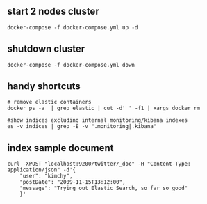 ## start 2 nodes cluster

    docker-compose -f docker-compose.yml up -d

## shutdown cluster

    docker-compose -f docker-compose.yml down

## handy shortcuts

    # remove elastic containers
    docker ps -a  | grep elastic | cut -d' ' -f1 | xargs docker rm
   
    #show indices excluding internal monitoring/kibana indexes
    es -v indices | grep -E -v ".monitoring|.kibana"

## index sample document
    
    curl -XPOST "localhost:9200/twitter/_doc" -H "Content-Type: application/json" -d'{
        "user": "kimchy",
        "postDate": "2009-11-15T13:12:00",
        "message": "Trying out Elastic Search, so far so good"
        }'
